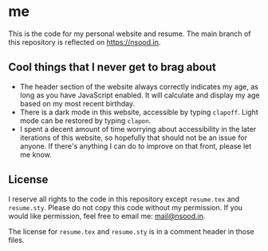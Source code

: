 # me

This is the code for my personal website and resume. The main branch of this repository is reflected on https://nsood.in.

## Cool things that I never get to brag about

* The header section of the website always correctly indicates my age, as long as you have JavaScript enabled. It will calculate and display my age based on my most recent birthday.
* There is a dark mode in this website, accessible by typing `clapoff`. Light mode can be restored by typing `clapon`.
* I spent a decent amount of time worrying about accessibility in the later iterations of this website, so hopefully that should not be an issue for anyone. If there's anything I can do to improve on that front, please let me know.

## License

I reserve all rights to the code in this repository except `resume.tex` and `resume.sty`. Please do not copy this code without my permission. If you would like permission, feel free to email me: mail@nsood.in.

The license for `resume.tex` and `resume.sty` is in a comment header in those files.
